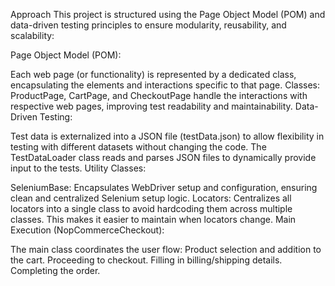 Approach This project is structured using the Page Object Model (POM) and data-driven testing principles to ensure modularity, reusability, and scalability:

Page Object Model (POM):

Each web page (or functionality) is represented by a dedicated class, encapsulating the elements and interactions specific to that page. Classes: ProductPage, CartPage, and CheckoutPage handle the interactions with respective web pages, improving test readability and maintainability. Data-Driven Testing:

Test data is externalized into a JSON file (testData.json) to allow flexibility in testing with different datasets without changing the code. The TestDataLoader class reads and parses JSON files to dynamically provide input to the tests. Utility Classes:

SeleniumBase: Encapsulates WebDriver setup and configuration, ensuring clean and centralized Selenium setup logic. Locators: Centralizes all locators into a single class to avoid hardcoding them across multiple classes. This makes it easier to maintain when locators change. Main Execution (NopCommerceCheckout):

The main class coordinates the user flow: Product selection and addition to the cart. Proceeding to checkout. Filling in billing/shipping details. Completing the order.
